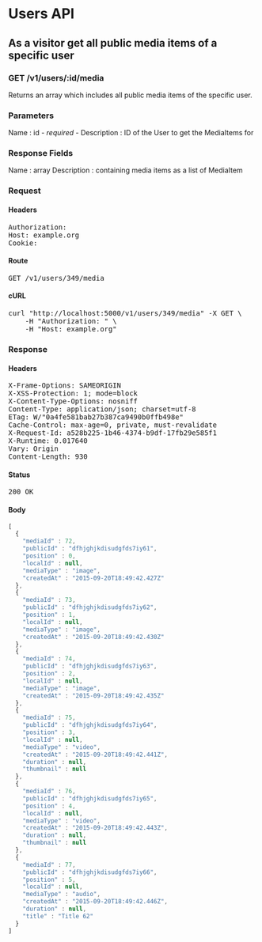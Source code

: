 # Users API

## As a visitor get all public media items of a specific user

### GET /v1/users/:id/media

Returns an array which includes all public media items of the specific user.

### Parameters

Name : id *- required -*
Description : ID of the User to get the MediaItems for


### Response Fields

Name : array
Description : containing media items as a list of MediaItem

### Request

#### Headers

<pre>Authorization: 
Host: example.org
Cookie: </pre>

#### Route

<pre>GET /v1/users/349/media</pre>

#### cURL

<pre class="request">curl &quot;http://localhost:5000/v1/users/349/media&quot; -X GET \
	-H &quot;Authorization: &quot; \
	-H &quot;Host: example.org&quot;</pre>

### Response

#### Headers

<pre>X-Frame-Options: SAMEORIGIN
X-XSS-Protection: 1; mode=block
X-Content-Type-Options: nosniff
Content-Type: application/json; charset=utf-8
ETag: W/&quot;0a4fe581bab27b387ca9490b0ffb498e&quot;
Cache-Control: max-age=0, private, must-revalidate
X-Request-Id: a528b225-1b46-4374-b9df-17fb29e585f1
X-Runtime: 0.017640
Vary: Origin
Content-Length: 930</pre>

#### Status

<pre>200 OK</pre>

#### Body

```javascript
[
  {
    "mediaId" : 72,
    "publicId" : "dfhjghjkdisudgfds7iy61",
    "position" : 0,
    "localId" : null,
    "mediaType" : "image",
    "createdAt" : "2015-09-20T18:49:42.427Z"
  },
  {
    "mediaId" : 73,
    "publicId" : "dfhjghjkdisudgfds7iy62",
    "position" : 1,
    "localId" : null,
    "mediaType" : "image",
    "createdAt" : "2015-09-20T18:49:42.430Z"
  },
  {
    "mediaId" : 74,
    "publicId" : "dfhjghjkdisudgfds7iy63",
    "position" : 2,
    "localId" : null,
    "mediaType" : "image",
    "createdAt" : "2015-09-20T18:49:42.435Z"
  },
  {
    "mediaId" : 75,
    "publicId" : "dfhjghjkdisudgfds7iy64",
    "position" : 3,
    "localId" : null,
    "mediaType" : "video",
    "createdAt" : "2015-09-20T18:49:42.441Z",
    "duration" : null,
    "thumbnail" : null
  },
  {
    "mediaId" : 76,
    "publicId" : "dfhjghjkdisudgfds7iy65",
    "position" : 4,
    "localId" : null,
    "mediaType" : "video",
    "createdAt" : "2015-09-20T18:49:42.443Z",
    "duration" : null,
    "thumbnail" : null
  },
  {
    "mediaId" : 77,
    "publicId" : "dfhjghjkdisudgfds7iy66",
    "position" : 5,
    "localId" : null,
    "mediaType" : "audio",
    "createdAt" : "2015-09-20T18:49:42.446Z",
    "duration" : null,
    "title" : "Title 62"
  }
]
```
